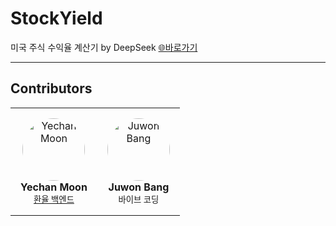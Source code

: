 # StockYield
미국 주식 수익율 계산기 by DeepSeek
[🌐바로가기](https://apwlq.github.io/StockYield/)

---

## Contributors

<table>
  <tr>
    <td align="center" style="padding: 1rem;">
      <img src="https://s3.makerin.kr/media/6ca53395-2911-43e6-aa36-270eca7825c8.webp" alt="Yechan Moon" width="100" height="100" style="border-radius: 50%; object-fit: cover;" /><br/>
      <strong>Yechan Moon</strong><br/>
      <small><a href="https://github.com/The-Toast/Exchange_Rate" target="_blank">환율 백엔드</a></small>
    </td>
    <td align="center" style="padding: 1rem;">
      <img src="https://s3.makerin.kr/media/c7d38592-5a03-4faa-bdfc-4b0da475f635.jpg" alt="Juwon Bang" width="100" height="100" style="border-radius: 50%; object-fit: cover;" /><br/>
      <strong>Juwon Bang</strong><br/>
      <small>바이브 코딩</small>
    </td>
  </tr>
</table>
